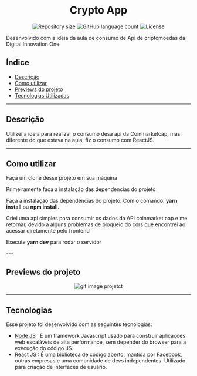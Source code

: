 <h1 align="center">
  Crypto App
</h1>

<p align="center">
 <img alt="Repository size" src="https://img.shields.io/github/repo-size/luizeduul/CryptocurrencyApp">
 <img alt="GitHub language count" src="https://img.shields.io/github/languages/count/luizeduul/CryptocurrencyApp">
 <img alt="License" src="https://img.shields.io/badge/license-MIT-brightgreen">
</p>
<p>Desenvolvido com a ideia da aula de consumo de Api de criptomoedas da Digital Innovation One. 
  <a href="/" target="_blank" rel="noopener noreferrer nofollow"></a>
</p>

## Índice
- [Descrição](#descrição)
- [Como utilizar](#como-utilizar)
- [Previews do projeto](#previews-do-projeto)
- [Tecnologias Utilizadas](#tecnologias)

---

## Descrição
<p>Utilizei a ideia para realizar o consumo desa api da Coinmarketcap, mas diferente do que estava na aula, fiz o consumo com ReactJS.</p>

---

## Como utilizar 
<p>Faça um clone desse projeto em sua máquina</p>
<p>Primeiramente faça a instalação das dependencias do projeto</p>
<p>Faça a instalação das dependencias do projeto. Com o comando: <strong>yarn install</strong> ou <strong>npm install</strong>.</p>
<p>Criei uma api simples para consumir os dados da API coinmarket cap e me retornar, devido a alguns problemas de bloqueio do cors que encontrei ao acessar diretamente pelo frontend</p>
<p>Execute <strong>yarn dev</strong> para rodar o servidor</p>
---

## Previews do projeto

<p align="center">
 <img href="https://ik.imagekit.io/8qmbx6p1dq/CriptoApp/cryptoapp_hUefP04_Z.gif" alt="gif image projetct" />
</p>

---

## Tecnologias
 Esse projeto foi desenvolvido com as seguintes tecnologias:
  - [Node JS](https://nodejs.org/en/) : É um framework Javascript usado para construir aplicações web escaláveis de alta performance, sem depender do browser para a execução do código JS.
  - [React JS](https://reactjs.org) : É uma biblioteca de código aberto, mantida por Facebook, outras empresas e uma comunidade de devs independentes. Utilizado para criação de interfaces de usuário.
